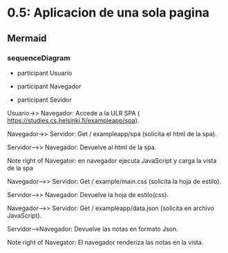 # 0.5: Aplicacion de una sola  pagina

## Mermaid

### sequenceDiagram

- participant Usuario

- participant Navegador

- participant Sevidor

Usuario->> Navegador: Accede a la ULR SPA ( https://studies.cs.helsinki.fi/exampleapp/spa).

Navegador->> Servidor: Get  / exampleapp/spa (solicita el html de la spa).

Servidor-->> Navegador: Devuelve al html de la spa.

Note right of Navegator: en navegador ejecuta JavaScript y carga la vista de la spa

Navegador-->> Servidor: Get / example/main.css (solicita la hoja de estilo).

Servidor-->> Navegador: Devuelve la hoja de estilo(css).

Navegador-->> Servidor: Get / exampleapp/data.json (solicita en archivo JavaScript).

Servidor-->Navegador: Devuelve las notas en formato Json.

Note right of Navegator: El navegador renderiza las notas en la vista.
